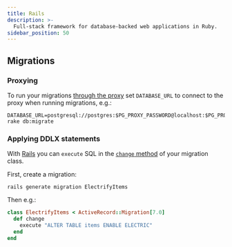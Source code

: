 ```yaml
---
title: Rails
description: >-
  Full-stack framework for database-backed web applications in Ruby.
sidebar_position: 50
---
```


## Migrations

### Proxying

To run your migrations [through the proxy](../../usage/data-modelling/migrations.md#migrations-proxy) set `DATABASE_URL` to connect to the proxy when running migrations, e.g.:

```shell
DATABASE_URL=postgresql://postgres:$PG_PROXY_PASSWORD@localhost:$PG_PROXY_PORT/mydb rake db:migrate
```

### Applying DDLX statements

With [Rails](../../integrations/backend/rails.md) you can `execute` SQL in the [`change` method](https://guides.rubyonrails.org/active_record_migrations.html#using-the-change-method) of your migration class.

First, create a migration:

```shell
rails generate migration ElectrifyItems
```

Then e.g.:

```ruby
class ElectrifyItems < ActiveRecord::Migration[7.0]
  def change
    execute "ALTER TABLE items ENABLE ELECTRIC"
  end
end
```
